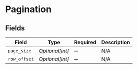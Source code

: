 # Pagination


## Fields

| Field              | Type               | Required           | Description        |
| ------------------ | ------------------ | ------------------ | ------------------ |
| `page_size`        | *Optional[int]*    | :heavy_minus_sign: | N/A                |
| `row_offset`       | *Optional[int]*    | :heavy_minus_sign: | N/A                |